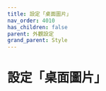 ```yaml
---
title: 設定「桌面圖片」
nav_order: 4010
has_children: false
parent: 外觀設定
grand_parent: Style
---
```



# 設定「桌面圖片」
